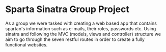 # Sparta Sinatra Group Project

As a group we were tasked with creating a web based app that contains spartan's information such as e-mails, their roles, passwords etc. Using sinatra and following the MVC (models, views and controller) structure we aim to go through the seven restful routes in order to create a fully functional websites.
